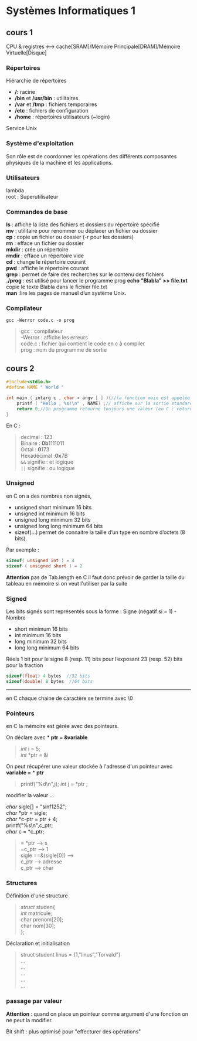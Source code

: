 # Systèmes Informatiques 1

## cours 1
CPU & registres <--> cache[SRAM]/Mémoire Principale[DRAM]/Mémoire Virtuelle[Disque]
### Répertoires
Hiérarchie de répertoires
* **/:** racine
*  **/bin** et **/usr/bin** : utilitaires
*  **/var** et **/tmp** : fichiers temporaires
*  **/etc** : fichiers de configuration
*  **/home** : répertoires utilisateurs (~login)

Service Unix
### Système d'exploitation
Son rôle est de coordonner les opérations des différents composantes physiques de la machine et les applications.
### Utilisateurs 
lambda  
root : Superutilisateur  
### Commandes de base 
**ls** : affiche la liste des fichiers et dossiers du répertoire spécifié  
**mv** : utilitaire pour renommer ou déplacer un fichier ou dossier  
**cp** : copie un fichier ou dossier (-r pour les dossiers)  
**rm** : efface un fichier ou dossier  
**mkdir** : crée un répertoire  
**rmdir** : efface un répertoire vide  
**cd** : change le répertoire courant  
**pwd** : affiche le répertoire courant  
**grep** : permet de faire des recherches sur le contenu des fichiers  
**./prog** : est utilisé pour lancer le programme prog
**echo "Blabla" >> file.txt** copie le texte Blabla dans le fichier file.txt  
**man** :lire les pages de manuel d’un système Unix.  
### Compilateur
``` 
gcc -Werror code.c -o prog 
```
>gcc : compilateur  
>-Werror : affiche les erreurs  
>code.c : fichier qui contient le code en c à compiler  
>prog : nom du programme de sortie  

## cours 2
```c
#include<stdio.h>
#define NAME " World "

int main ( intarg c , char ∗ argv [ ] ){//la fonction main est appelée pré-processeur, elle est exécutée en premier et tout programme en c doit la contenir. 
    printf ( "Hello , %s!\n" , NAME) ;// affiche sur la sortie standard
    return 0;//Un programme retourne toujours une valeur (en C : return ou exit ).
}
```

En C : 
>decimal : 123  
>Binaire : **0b**1111011  
>Octal : **0**173   
>Hexadécimal :**0x**7B  
> ``` && ``` signifie : et logique  
> ``` || ``` signifie : ou logique  

### Unsigned
en C on a des nombres non signés,  
* unsigned short minimum 16 bits
* unsigned int minimum 16 bits
* unsigned long minimum 32 bits
* unsigned long long minimum 64 bits
* sizeof(...) permet de connaitre la taille d’un type en nombre d’octets (8 bits). 

Par exemple : 
``` c
sizeof( unsigned int ) = 4 
sizeof ( unsigned short ) = 2    
```
**Attention** pas de Tab.length en C  il faut donc prévoir de garder la taille du tableau en mémoire si on veut l'utiliser par la suite

### Signed
Les bits signés sont représentés sous la forme : Signe (négatif si = 1) - Nombre 
* short minimum 16 bits
* int minimum 16 bits
* long minimum 32 bits
* long long minimum 64 bits

Réels
1 bit pour le signe
8 (resp. 11) bits pour l’exposant
23 (resp. 52) bits pour la fraction

``` c
sizeof(float) 4 bytes  //32 bits
sizeof(double) 8 bytes  //64 bits
```
---

en C chaque chaine de caractère se termine avec \0  


### Pointeurs 
en C la mémoire est gérée avec des pointeurs.  

On déclare avec * **ptr = &variable**
>*int* i = 5;  
>*int* *ptr = &i

On peut récupérer une valeur stockée à l'adresse d'un pointeur avec **variable =** * **ptr**
>printf("%d\n",j);
>*int* j = *ptr ;  

modifier la valeur 
 ...

*char* sigle[] = "sinf1252";  
*char* *ptr = sigle;  
*char* *c-ptr = ptr + 4;  
printf("%s\n",c_ptr;  
*char* c = *c_ptr;  
> = *ptr  --> s   
> =c_ptr --> 1   
> sigle ==&(sigle[0]) -->   
>c_ptr --> adresse  
>c_ptr --> char   

### Structures

Définition d'une structure
>*struct* studen{  
>*int* matricule;  
>char prenom[20];  
>char nom[30];  
>};  


Déclaration et initialisation
>struct student linus = {1,"linus","Torvald"}   
>...   
>...   
>...   
>...   
>...   

### passage par valeur
**Attention** : quand on place un pointeur comme argument d'une fonction on ne peut la modifier.

Bit shift : plus optimisé pour "effecturer des opérations"


 




